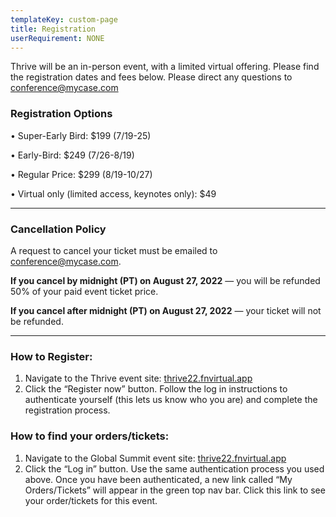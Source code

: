 ```yaml
---
templateKey: custom-page
title: Registration
userRequirement: NONE
---
```

Thrive will be an in-person event, with a limited virtual offering. Please find the registration dates and fees below. Please direct any questions to conference@mycase.com

### **Registration Options**

• Super-Early Bird: $199 (7/19-25)

• Early-Bird: $249 (7/26-8/19)

• Regular Price: $299 (8/19-10/27)

• Virtual only (limited access, keynotes only): $49

- - -

### **Cancellation Policy**

A request to cancel your ticket must be emailed to conference@mycase.com. 

**If you cancel by midnight (PT) on August 27, 2022** — you will be refunded 50% of your paid event ticket price. 

**If you cancel after midnight (PT) on August 27, 2022** — your ticket will not be refunded. 

- - -

### **How to Register:**

1. Navigate to the Thrive event site: <a href="thrive22.fnvirtual.app" target ="_blank" >thrive22.fnvirtual.app</a>
2. Click the “Register now” button. Follow the log in instructions to authenticate yourself (this lets us know who you are) and complete the registration process. 

### **How to find your orders/tickets:**

1. Navigate to the Global Summit event site: <a href="thrive22.fnvirtual.app" target ="_blank" >thrive22.fnvirtual.app</a>
2. Click the “Log in” button. Use the same authentication process you used above. Once you have been authenticated, a new link called “My Orders/Tickets” will appear in the green top nav bar. Click this link to see your order/tickets for this event.
